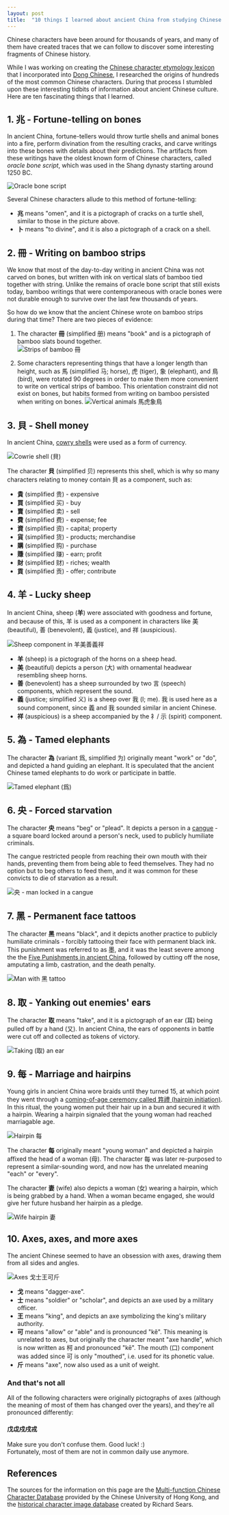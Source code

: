 ```yaml
---
layout: post
title:  "10 things I learned about ancient China from studying Chinese characters"
---
```

Chinese characters have been around for thousands of years, and many of them have created traces that we can follow to discover some interesting fragments of Chinese history.

While I was working on creating the [Chinese character etymology lexicon](https://github.com/peterolson/chinese-lexicon) that I incorporated into [Dong Chinese](https://www.dong-chinese.com), I researched the origins of hundreds of the most common Chinese characters. During that process I stumbled upon these interesting tidbits of information about ancient Chinese culture. Here are ten fascinating things that I learned.

## 1. 兆 - Fortune-telling on bones
In ancient China, fortune-tellers would throw turtle shells and animal bones into a fire, perform divination from the resulting cracks, and carve writings into these bones with details about their predictions. The artifacts from these writings have the oldest known form of Chinese characters, called *oracle bone script*, which was used in the Shang dynasty starting around 1250 BC.

![Oracle bone script](/images/oracle_bone.png)

Several Chinese characters allude to this method of fortune-telling:

 - **兆** means "omen", and it is a pictograph of cracks on a turtle shell, similar to those in the picture above.
 - **卜** means "to divine", and it is also a pictograph of a crack on a shell.

## 2. 冊 - Writing on bamboo strips
We know that most of the day-to-day writing in ancient China was not carved on bones, but written with ink on vertical slats of bamboo tied together with string. Unlike the remains of oracle bone script that still exists today, bamboo writings that were contemporaneous with oracle bones were not durable enough to survive over the last few thousands of years.

So how do we know that the ancient Chinese wrote on bamboo strips during that time? There are two pieces of evidence:

1. The character **冊** (simplified 册) means "book" and is a pictograph of bamboo slats bound together.  
  ![Strips of bamboo 冊](/images/bamboo_strips.png)  
    
2. Some characters representing things that have a longer length than height, such as 馬 (simplified 马; horse), 虎 (tiger), 象 (elephant), and 鳥 (bird), were rotated 90 degrees in order to make them more convenient to write on vertical strips of bamboo. This orientation constraint did not exist on bones, but habits formed from writing on bamboo persisted when writing on bones.
  ![Vertical animals 馬虎象鳥](/images/vertical_animals.png)

## 3. 貝 - Shell money
In ancient China, [cowry shells](https://en.wikipedia.org/wiki/Cowry) were used as a form of currency. 

![Cowrie shell (貝)](/images/cowrie.png)

The character **貝** (simplified 贝) represents this shell, which is why so many characters relating to money contain 貝 as a component, such as:

- **貴** (simplified 贵) - expensive
- **買** (simplified 买) - buy
- **賣** (simplified 卖) - sell
- **費** (simplified 费) - expense; fee
- **資** (simplified 资) - capital; property
- **貨** (simplified 货) - products; merchandise
- **購** (simplified 购) - purchase
- **賺** (simplified 赚) - earn; profit
- **財** (simplified 财) - riches; wealth
- **貢** (simplified 贡) - offer; contribute

## 4. 羊 - Lucky sheep

In ancient China, sheep (**羊**) were associated with goodness and fortune, and because of this, 羊 is used as a component in characters like 美 (beautiful), 善 (benevolent), 義 (justice), and 祥 (auspicious).

![Sheep component in 羊美善義祥](/images/lucky_sheep.png)

 - **羊** (sheep) is a pictograph of the horns on a sheep head.
 - **美** (beautiful) depicts a person (大) with ornamental headwear resembling sheep horns.
 - **善** (benevolent) has a sheep surrounded by two 言 (speech) components, which represent the sound.
 - **義** (justice; simplified 义) is a sheep over 我 (I; me). 我 is used here as a sound component, since 義 and 我 sounded similar in ancient Chinese.
 - **祥** (auspicious) is a sheep accompanied by the 礻/ 示 (spirit) component.

## 5. 為 - Tamed elephants
The character **為** (variant 爲, simplified 为) originally meant "work" or "do", and depicted a hand guiding an elephant. It is speculated that the ancient Chinese tamed elephants to do work or participate in battle.

![Tamed elephant (爲)](/images/tame_elephant.png)

## 6. 央 - Forced starvation

The character **央** means "beg" or "plead". It depicts a person in a [cangue](https://en.wikipedia.org/wiki/Cangue) - a square board locked around a person's neck, used to publicly humiliate criminals.

The cangue restricted people from reaching their own mouth with their hands, preventing them from being able to feed themselves. They had no option but to beg others to feed them, and it was common for these convicts to die of starvation as a result.

![央 - man locked in a cangue](/images/cangue.png)

## 7. 黑 - Permanent face tattoos

The character **黑** means "black", and it depicts another practice to publicly humiliate criminals - forcibly tattooing their face with permanent black ink. This punishment was referred to as 墨, and it was the least severe among the the [Five Punishments in ancient China](https://en.wikipedia.org/wiki/Five_Punishments#The_Five_Punishments_in_ancient_China), followed by cutting off the nose, amputating a limb, castration, and the death penalty.

![Man with 黑 tattoo](/images/hei_tattoo.png)

## 8. 取 - Yanking out enemies' ears

The character **取** means "take", and it is a pictograph of an ear (耳) being pulled off by a hand (又). In ancient China, the ears of opponents in battle were cut off and collected as tokens of victory.

![Taking (取) an ear](/images/take_ear.png)

## 9. 每 - Marriage and hairpins

Young girls in ancient China wore braids until they turned 15, at which point they went through a [coming-of-age ceremony called 筓禮 (hairpin initiation)](https://en.wikipedia.org/wiki/Hairpin#Hairpins_in_Chinese_culture). In this ritual, the young women put their hair up in a bun and secured it with a hairpin. Wearing a hairpin signaled that the young woman had reached marriagable age.

![Hairpin 每](/images/hairpin.png)

The character **每** originally meant "young woman" and depicted a hairpin affixed the head of a woman (母). The character 每 was later re-purposed to represent a similar-sounding word, and now has the unrelated meaning "each" or "every".

The character **妻** (wife) also depicts a woman (女) wearing a hairpin, which is being grabbed by a hand. When a woman became engaged, she would give her future husband her hairpin as a pledge.

![Wife hairpin 妻](/images/wife_hairpin.png)

## 10. Axes, axes, and more axes

The ancient Chinese seemed to have an obsession with axes, drawing them from all sides and angles.

![Axes 戈士王可斤](/images/axes.png)

 - **戈** means "dagger-axe".
 - **士** means "soldier" or "scholar", and depicts an axe used by a military officer.
 - **王** means "king", and depicts an axe symbolizing the king's military authority.
 - **可** means "allow" or "able" and is pronounced "kě". This meaning is unrelated to axes, but originally the character meant "axe handle", which is now written as 柯 and pronounced "kē". The mouth (口) component was added since 可 is only "mouthed", i.e. used for its phonetic value.
 - **斤** means "axe", now also used as a unit of weight.

### And that's not all

All of the following characters were originally pictographs of axes (although the meaning of most of them has changed over the years), and they're all pronounced differently:

#### 戊戉戍戌戎

Make sure you don't confuse them. Good luck! :)  
Fortunately, most of them are not in common daily use anymore.

## References

The sources for the information on this page are the [Multi-function Chinese Character Database](http://humanum.arts.cuhk.edu.hk/Lexis/lexi-mf/) provided by the Chinese University of Hong Kong, and the [historical character image database](https://hanziyuan.net) created by Richard Sears.